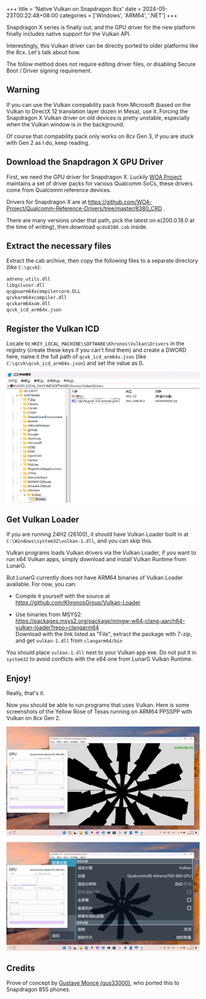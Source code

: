 +++
title = 'Native Vulkan on Snapdragon 8cx'
date = 2024-05-23T00:22:48+08:00
categories = ['Windows', 'ARM64', '.NET']
+++


Snapdragon X series is finally out, and the GPU driver for the new platform finally includes native support for the Vulkan API.

Interestingly, this Vulkan driver can be directly ported to older platforms like the 8cx. Let's talk about how.

The follow method does not require editing driver files, or disabling Secure Boot / Driver signing requirement.

## Warning

If you can use the Vulkan compability pack from Microsoft (based on the Vulkan to DirectX 12 translation layer dozen in Mesa), use it. Forcing the Snapdragon X Vulkan driver on old devices is pretty unstable, especially when the Vulkan window is in the background.

Of course that compability pack only works on 8cx Gen 3, if you are stuck with Gen 2 as I do, keep reading.

## Download the Snapdragon X GPU Driver

First, we need the GPU driver for Snapdragon X. Luckily [WOA Project](https://github.com/WOA-Project) maintains a set of driver packs for various Qualcomm SoCs, these drivers come from Qualcomm reference devices.

Drivers for Snapdragon X are at https://github.com/WOA-Project/Qualcomm-Reference-Drivers/tree/master/8380_CRD .

There are many versions under that path, pick the latest on e(200.0.18.0 at the time of writing), then download `qcdx8380.cab` inside. 

## Extract the necessary files

Extract the cab archive, then copy the following files to a separate directory (like `C:\qcvk`):

```
adreno_utils.dll
libgsluser.dll
qcgpuarm64xcompilercore.DLL
qcvkarm64xcompiler.dll
qcvkarm64xum.dll
qcvk_icd_arm64x.json
```

## Register the Vulkan ICD

Locate to `HKEY_LOCAL_MACHINE\SOFTWARE\Khronos\Vulkan\Drivers` in the registry (create these keys if you can't find them) and create a DWORD here, name it the full path of `qcvk_icd_arm64x.json` (like `C:\qcvk\qcvk_icd_arm64x.json`) and set the value as 0.

![Register the ICD in registry](registry.png)

## Get Vulkan Loader

If you are running 24H2 (26100), it should have Vulkan Loader built in at `C:\Windows\system32\vulkan-1.dll`, and you can skip this.

Vulkan programs loads Vulkan drivers via the Vulkan Loader, if you want to run x64 Vulkan apps, simply download and install Vulkan Runtime from LunarG.

But LunarG currently does not have ARM64 binaries of Vulkan Loader available. For now, you can:

- Compile it yourself with the source at https://github.com/KhronosGroup/Vulkan-Loader

- Use binaries from MSYS2: https://packages.msys2.org/package/mingw-w64-clang-aarch64-vulkan-loader?repo=clangarm64 \
Download with the link listed as "File", extract the package with 7-zip, and get `vulkan-1.dll` from `clangarm64/bin`

You should place `vulkan-1.dll` next to your Vulkan app exe. Do not put it in `system32` to avoid conflicts with the x64 one from LunarG Vulkan Runtime.

## Enjoy!

Really, that's it.

Now you should be able to run programs that uses Vulkan. Here is some screenshots of the Yellow Rose of Texas running on ARM64 PPSSPP with Vulkan on 8cx Gen 2.

![PPSSPP screenshot 1](ppsspp-1.png)

![PPSSPP screenshot 2](ppsspp-2.png)

## Credits

Prove of concept by [Gustave Monce (gus33000)](https://github.com/gus33000), who ported this to Snapdragon 855 phones.
